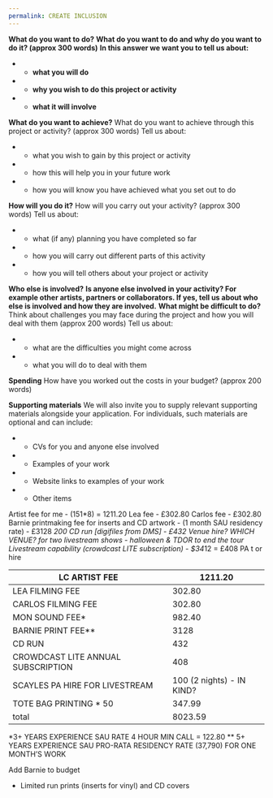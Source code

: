 ```yaml
---
permalink: CREATE INCLUSION
---
```

**What do you want to do?** 
**What do you want to do and why do you want to do it? (approx 300 words)**
**In this answer we want you to tell us about:**
- -	**what you will do**
- -	**why you wish to do this project or activity**
- -	**what it will involve**


**What do you want to achieve?**
What do you want to achieve through this project or activity? (approx 300 words)
Tell us about:
- -	what you wish to gain by this project or activity
- -	how this will help you in your future work
- -	how you will know you have achieved what you set out to do


**How will you do it?**
How will you carry out your activity? (approx 300 words)
Tell us about:
- -	what (if any) planning you have completed so far
- -	how you will carry out different parts of this activity
- -	how you will tell others about your project or activity


**Who else is involved?**
**Is anyone else involved in your activity? For example other artists, partners or collaborators. If yes, tell us about who else is involved and how they are involved.**
**What might be difficult to do?**
Think about challenges you may face during the project and how you will deal with them (approx 200 words)
Tell us about:
- -	what are the difficulties you might come across
- -	what you will do to deal with them


**Spending**
How have you worked out the costs in your budget? (approx 200 words)


**Supporting materials**
We will also invite you to supply relevant supporting materials alongside your application. 
For individuals, such materials are optional and can include:
- -	CVs for you and anyone else involved
- -	Examples of your work
- -	Website links to examples of your work
- -	Other items




Artist fee for me - (151*8) = 1211.20
Lea fee - £302.80
Carlos fee - £302.80
Barnie printmaking fee for inserts and CD artwork - (1 month SAU residency rate) - £3128
*200 CD run [digifiles from DMS] - £432
Venue hire?
WHICH VENUE? for two livestream shows - halloween & TDOR to end the tour 
Livestream capability (crowdcast LITE subscription) - $34*12 = £408
PA t or hire 



| LC ARTIST FEE | 1211.20 |
| -- | -- |
| LEA FILMING FEE | 302.80 |
| CARLOS FILMING FEE | 302.80 |
| MON SOUND FEE* | 982.40 |
| BARNIE PRINT FEE** | 3128 |
| CD RUN | 432 |
| CROWDCAST LITE ANNUAL SUBSCRIPTION | 408 |
| SCAYLES PA HIRE FOR LIVESTREAM | 100 (2 nights) - IN KIND? |
| TOTE BAG PRINTING * 50 | 347.99 |
| total | 8023.59 |






*3+ YEARS EXPERIENCE SAU RATE 4 HOUR MIN CALL = 122.80
** 5+ YEARS EXPERIENCE SAU PRO-RATA RESIDENCY RATE (37,790) FOR ONE MONTH’S WORK 

Add Barnie to budget 
- Limited run prints (inserts for vinyl) and CD covers
